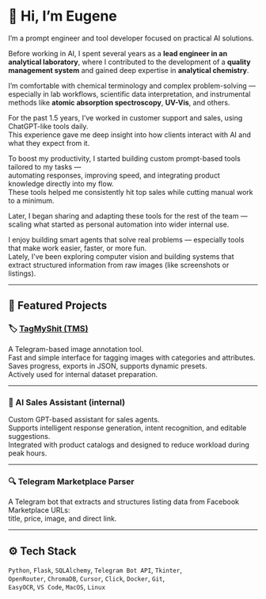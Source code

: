 # 👋 Hi, I’m Eugene

I’m a prompt engineer and tool developer focused on practical AI solutions.

Before working in AI, I spent several years as a **lead engineer in an analytical laboratory**, where I contributed to the development of a **quality management system** and gained deep expertise in **analytical chemistry**.

I’m comfortable with chemical terminology and complex problem-solving — especially in lab workflows, scientific data interpretation, and instrumental methods like **atomic absorption spectroscopy**, **UV-Vis**, and others.

For the past 1.5 years, I’ve worked in customer support and sales, using ChatGPT-like tools daily.  
This experience gave me deep insight into how clients interact with AI and what they expect from it.

To boost my productivity, I started building custom prompt-based tools tailored to my tasks —  
automating responses, improving speed, and integrating product knowledge directly into my flow.  
These tools helped me consistently hit top sales while cutting manual work to a minimum.

Later, I began sharing and adapting these tools for the rest of the team — scaling what started as personal automation into wider internal use.

I enjoy building smart agents that solve real problems — especially tools that make work easier, faster, or more fun.  
Lately, I’ve been exploring computer vision and building systems that extract structured information from raw images (like screenshots or listings).

---

## 🚀 Featured Projects

### 🏷️ [TagMyShit (TMS)](https://github.com/BES420/TMS)  
A Telegram-based image annotation tool.  
Fast and simple interface for tagging images with categories and attributes.  
Saves progress, exports in JSON, supports dynamic presets.  
Actively used for internal dataset preparation.

---

### 🧠 AI Sales Assistant (internal)  
Custom GPT-based assistant for sales agents.  
Supports intelligent response generation, intent recognition, and editable suggestions.  
Integrated with product catalogs and designed to reduce workload during peak hours.

---

### 🔍 Telegram Marketplace Parser  
A Telegram bot that extracts and structures listing data from Facebook Marketplace URLs:  
title, price, image, and direct link.  

---

## ⚙️ Tech Stack

`Python`, `Flask`, `SQLAlchemy`, `Telegram Bot API`, `Tkinter`,  
`OpenRouter`, `ChromaDB`, `Cursor`, `Click`, `Docker`, `Git`,  
`EasyOCR`, `VS Code`, `MacOS`, `Linux`

